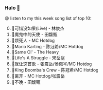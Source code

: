

### Halo 👋

😄 listen to my this week song list of top 10:

0. 🌈可惜没如果(Live) - 林俊杰
1. 🌈魔鬼中的天使 - 田馥甄
2. 🌈烦死人 - MC Hotdog
3. 🌈Mario Karting - 陈冠希/MC Hotdog
4. 🌈Same Ol' - The Heavy
5. 🌈Life's A Struggle - 宋岳庭
6. 🌈就让这首歌 - 张震岳/侯佩岑/MC Hotdog
7. 🌈King Boomba's Crew - 陈冠希/MC Hotdog
8. 🌈离开 - MC Hotdog/张震岳
9. 🌈不晚 - 田馥甄


